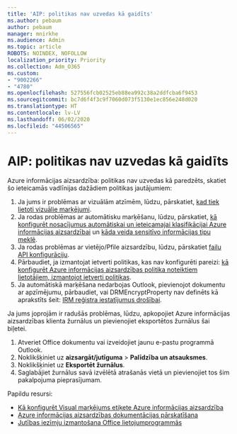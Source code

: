 ```yaml
---
title: 'AIP: politikas nav uzvedas kā gaidīts'
ms.author: pebaum
author: pebaum
manager: mnirkhe
ms.audience: Admin
ms.topic: article
ROBOTS: NOINDEX, NOFOLLOW
localization_priority: Priority
ms.collection: Adm_O365
ms.custom:
- "9002266"
- "4780"
ms.openlocfilehash: 527556fcb02525eb88ea992c38a2ddfcba6f9453
ms.sourcegitcommit: bc7d6f4f3c9f7060d073f5130e1ec856e248d020
ms.translationtype: HT
ms.contentlocale: lv-LV
ms.lasthandoff: 06/02/2020
ms.locfileid: "44506565"
---
```

# <a name="aip-policies-not-behaving-as-expected"></a>AIP: politikas nav uzvedas kā gaidīts

Azure informācijas aizsardzība: politikas nav uzvedas kā paredzēts, skatiet šo ieteicamās vadlīnijas dažādiem politikas jautājumiem:

1. Ja jums ir problēmas ar vizuālām atzīmēm, lūdzu, pārskatiet, [kad tiek lietoti vizuālie marķējumi](https://docs.microsoft.com/azure/information-protection/configure-policy-markings#when-visual-markings-are-applied).
2. Ja rodas problēmas ar automātisku marķēšanu, lūdzu, pārskatiet, [kā konfigurēt nosacījumus automātiskai un ieteicamajai klasifikācijai Azure informācijas aizsardzībai](https://docs.microsoft.com/azure/information-protection/configure-policy-classification) un [kāda veida sensitīvo informācijas tipu meklē](https://docs.microsoft.com/microsoft-365/compliance/sensitive-information-type-entity-definitions).
3. Ja rodas problēmas ar vietējo/Pfile aizsardzību, lūdzu, pārskatiet [failu API konfigurāciju](https://docs.microsoft.com/azure/information-protection/develop/file-api-configuration).
4. Pārbaudiet, ja izmantojat ietverti politikas, kas nav konfigurēti pareizi: [kā konfigurēt Azure informācijas aizsardzības politika noteiktiem lietotājiem, izmantojot ietverti politikas](https://docs.microsoft.com/azure/information-protection/configure-policy-scope).
5. Ja automātiskā marķēšana nedarbojas Outlook, pievienojot dokumentu ar apzīmējumu, pārbaudiet, vai DRMEncryptProperty nav definēts kā aprakstīts šeit: [IRM reģistra iestatījumus drošībai](https://docs.microsoft.com/deployoffice/security/protect-sensitive-messages-and-documents-by-using-irm-in-office#office-2016-irm-registry-key-options).

Ja jums joprojām ir radušās problēmas, lūdzu, apkopojiet Azure informācijas aizsardzības klienta žurnālus un pievienojiet eksportētos žurnālus šai biļetei.

1. Atveriet Office dokumentu vai izveidojiet jaunu e-pastu programmā Outlook.
2. Noklikšķiniet uz **aizsargāt/jutīguma**  >  **Palīdzība un atsauksmes**.
3. Noklikšķiniet uz **Eksportēt žurnālus**.
4. Saglabājiet žurnālus savā izvēlētā atrašanās vietā un pievienojiet tos šim pakalpojuma pieprasījumam.

Papildu resursi:

- [Kā konfigurēt Visual marķējums etiķete Azure informācijas aizsardzība](https://docs.microsoft.com/azure/information-protection/configure-policy-markings)
- [Azure informācijas aizsardzības dokumentācijas pārskatīšana](https://docs.microsoft.com/azure/information-protection/what-is-information-protection)
- [Jutības iezīmju izmantošana Office lietojumprogrammās](https://docs.microsoft.com/microsoft-365/compliance/sensitivity-labels-office-apps)

